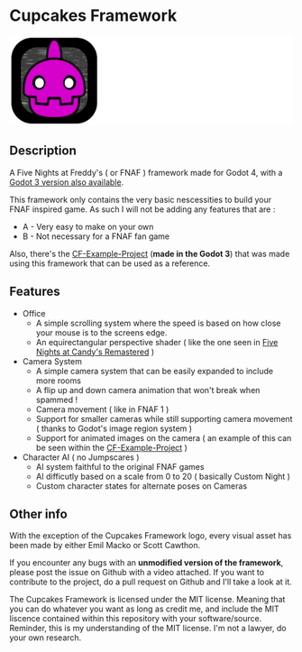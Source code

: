 # Cupcakes Framework

<p align="center">
<img src=".github/cupcake_logo.png" alt="Cupcakes Framework logo">
</p>

## Description

A Five Nights at Freddy's ( or FNAF ) framework made for Godot 4, with a [Godot 3 version also available](https://github.com/Oplexitie/Cupcakes-Framework/tree/godot3).

This framework only contains the very basic nescessities to build your FNAF inspired game.
As such I will not be adding any features that are :
  - A - Very easy to make on your own
  - B - Not necessary for a FNAF fan game

Also, there's the [CF-Example-Project](https://github.com/Oplexitie/CF-Example-Project/tree/main) (**made in the Godot 3**) that was made using this framework that can be used as a reference.

## Features

- Office
	- A simple scrolling system where the speed is based on how close your mouse is to the screens edge.
	- An equirectangular perspective shader ( like the one seen in [Five Nights at Candy's Remastered](https://gamejolt.com/games/five-nights-at-candy-s-remastered/426659) )
- Camera System
	- A simple camera system that can be easily expanded to include more rooms
  - A flip up and down camera animation that won't break when spammed !
  - Camera movement ( like in FNAF 1 )
  - Support for smaller cameras while still supporting camera movement ( thanks to Godot's image region system )
  - Support for animated images on the camera ( an example of this can be seen within the [CF-Example-Project](https://github.com/Oplexitie/CF-Example-Project/tree/main) )
- Character AI ( no Jumpscares )
  - AI system faithful to the original FNAF games
  - AI difficutly based on a scale from 0 to 20 ( basically Custom Night )
  - Custom character states for alternate poses on Cameras
 
 ## Other info

With the exception of the Cupcakes Framework logo, every visual asset has been made by either Emil Macko or Scott Cawthon.

If you encounter any bugs with an **unmodified version of the framework**, please post the issue on Github with a video attached.
If you want to contribute to the project, do a pull request on Github and I'll take a look at it.

The Cupcakes Framework is licensed under the MIT license.
Meaning that you can do whatever you want as long as credit me, and include the MIT liscence contained within this repository with your software/source.
Reminder, this is my understanding of the MIT license. I'm not a lawyer, do your own research.
